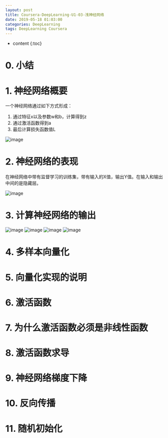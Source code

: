 ```yaml
---
layout: post
title: Coursera-DeepLearning-U1-03-浅神经网络
date: 2019-05-18 01:03:00
categories: DeepLearning
tags: DeepLearning Coursera
---
```

* content
{:toc}

# 0. 小结

# 1. 神经网络概要

一个神经网络通过如下方式形成：
1. 通过特征x以及参数w和b，计算得到z
2. 通过激活函数得到a
3. 最后计算损失函数值L

![image](https://user-images.githubusercontent.com/18595935/53810677-d2766a00-3f9a-11e9-9bb1-903ff808422a.png)

# 2. 神经网络的表现

在神经网络中带有监督学习的训练集，带有输入的X值，输出Y值。在输入和输出中间的是隐藏层。

![image](https://user-images.githubusercontent.com/18595935/53811160-1322b300-3f9c-11e9-8ac8-6721d326c64c.png)

# 3. 计算神经网络的输出

![image](https://user-images.githubusercontent.com/18595935/53811207-2897dd00-3f9c-11e9-8f6b-04de7efaa275.png)
![image](https://user-images.githubusercontent.com/18595935/53811226-377e8f80-3f9c-11e9-8572-90eaeeba44d8.png)
![image](https://user-images.githubusercontent.com/18595935/53811255-45341500-3f9c-11e9-86e2-51e348a7fd95.png)
![image](https://user-images.githubusercontent.com/18595935/53811274-50874080-3f9c-11e9-96c7-daa00ea9c98d.png)

# 4. 多样本向量化

# 5. 向量化实现的说明

# 6. 激活函数

# 7. 为什么激活函数必须是非线性函数

# 8. 激活函数求导

# 9. 神经网络梯度下降

# 10. 反向传播

# 11. 随机初始化
